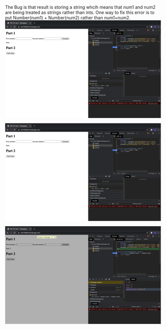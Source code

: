 The Bug is that result is storing a string whcih means that num1 and num2 are being treated as strings rather than ints. 
One way to fix this error is to put Number(num1) + Number(num2) rather than num1+num2.
![Breakpoint created](part3/breakpoint.png)

![Watch things created](part3/breakpoint.png)

![Fix the bug](part3/bug.png)
